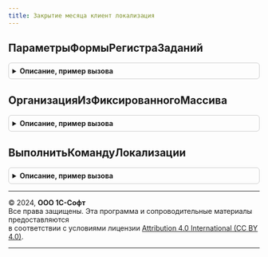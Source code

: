 ```yaml
---
title: Закрытие месяца клиент локализация
---
```



## ПараметрыФормыРегистраЗаданий
<details style="margin: 1em 0; padding: 0.5em; border: 1px solid #ccc; border-radius: 6px;">

<summary style="font-weight: bold; cursor: pointer;">Описание, пример вызова</summary>

```bsl

// Формирует параметры открытия форм из формы закрытия месяца
//
// Параметры:
// 	Форма - ФормаКлиентскогоПриложения - форма закрытия месяца.
// Возвращаемое значение:
// 	Структура, Неопределено - структура параметров:
// * Отбор - Структура - структура отбора:
// ** Организация - СправочникСсылка.Организации - организация для отбора.
Функция ПараметрыФормыРегистраЗаданий(Форма) Экспорт
```

Пример вызова
```bsl
Результат = ЗакрытиеМесяцаКлиентЛокализация.ПараметрыФормыРегистраЗаданий(Форма) 
```
</details>

## ОрганизацияИзФиксированногоМассива
<details style="margin: 1em 0; padding: 0.5em; border: 1px solid #ccc; border-radius: 6px;">

<summary style="font-weight: bold; cursor: pointer;">Описание, пример вызова</summary>

```bsl

// Получает организацию из массива организация
//
// Параметры:
// 	ОбщийМассивОрганизаций - Произвольный - реквизит формы
// Возвращаемое значение:
// 	СправочникСсылка.Организации - ссылка на организацию
Функция ОрганизацияИзФиксированногоМассива(ОбщийМассивОрганизаций) Экспорт
```

Пример вызова
```bsl
Результат = ЗакрытиеМесяцаКлиентЛокализация.ОрганизацияИзФиксированногоМассива(ОбщийМассивОрганизаций) 
```
</details>

## ВыполнитьКомандуЛокализации
<details style="margin: 1em 0; padding: 0.5em; border: 1px solid #ccc; border-radius: 6px;">

<summary style="font-weight: bold; cursor: pointer;">Описание, пример вызова</summary>

```bsl


// Выполнение команды формы операций закрытия месяца.
//
// Параметры:
// 	Команда - КомандаФормы -
// 	Форма - ФормаКлиентскогоПриложения -
//
Процедура ВыполнитьКомандуЛокализации(Команда, Форма) Экспорт
```

Пример вызова
```bsl
ЗакрытиеМесяцаКлиентЛокализация.ВыполнитьКомандуЛокализации(Команда, Форма) 
```
</details>

---

© 2024, **ООО 1С-Софт**  
Все права защищены. Эта программа и сопроводительные материалы предоставляются  
в соответствии с условиями лицензии [Attribution 4.0 International (CC BY 4.0)](https://creativecommons.org/licenses/by/4.0/legalcode).

---
